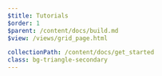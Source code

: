 ```yaml
---
$title: Tutorials
$order: 1
$parent: /content/docs/build.md
$view: /views/grid_page.html

collectionPath: /content/docs/get_started
class: bg-triangle-secondary
---
```

